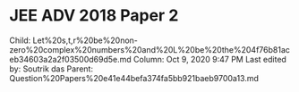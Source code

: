 # JEE ADV 2018 Paper 2

Child: Let%20s,t,r%20be%20non-zero%20complex%20numbers%20and%20L%20be%20the%204f76b81aceb34603a2a2f03500d69d5e.md
Column: Oct 9, 2020 9:47 PM
Last edited by: Soutrik das
Parent: Question%20Papers%20e41e44befa374fa5bb921baeb9700a13.md